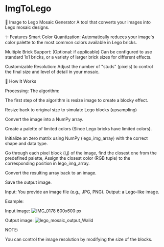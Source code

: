 # ImgToLego
🧱 Image to Lego Mosaic Generator
A tool that converts your images into Lego mosaic designs.

✨ Features
Smart Color Quantization: Automatically reduces your image's color palette to the most common colors available in Lego bricks.

Multiple Brick Support: (Optional: if applicable) Can be configured to use standard 1x1 bricks, or a variety of larger brick sizes for different effects.

Customizable Resolution: Adjust the number of "studs" (pixels) to control the final size and level of detail in your mosaic.

🚀 How It Works


Processing: The algorithm:

The first step of the algorithm is resize image to create a blocky effect.

Resize back to original size to simulate Lego blocks (upsampling)

Convert the image into a NumPy array.

Create a palette of limited colors (Since Lego bricks have limited colors).

Initialize an zero matrix using NumPy (lego_img_array) with the correct shape and data type.

Go through each pixel block (i,j)  of the image, find the closest one from the predefined palette, Assign the closest color (RGB tuple) to the corresponding position in lego_img_array.

Convert the resulting array back to an image.

Save the output image.

Input: You provide an image file (e.g., JPG, PNG).
Output: a Lego-like image.


Example:

Input image: ![IMG_0178 600x600 px](https://github.com/user-attachments/assets/14a2380a-2741-4260-9344-b842fbfc4744)

Output image: ![lego_mosaic_output_Walid](https://github.com/user-attachments/assets/7bd53da4-e512-4592-add2-d299b511aa44)


NOTE:

You can control the image resolution by modifying the size of the blocks.

